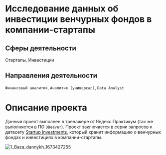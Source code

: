 # Исследование данных об инвестиции венчурных фондов в компании-стартапы
## Сферы деятельности
Стартапы, Инвестиции
## Направления деятельности
`Финансовый аналитик`, `Аналитик (универсал)`, `Data Analyst`
# Описание проекта
Данный проект выполнен в тренажере от Яндекс.Практикум (так же выполняется в ПО `DBeaver`). Проект заключается в серии запросов к датасету [Startup Investments](https://www.kaggle.com/justinas/startup-investments), который хранит информацию о венчурных фондах и инвестициях в компании-стартапы.

![1_Baza_dannykh_1673427255](https://github.com/BlackAkcel/Yandex.Praktikum/assets/121026503/3db9b7c5-5812-4bee-8de5-e43ab2fa38a5)
